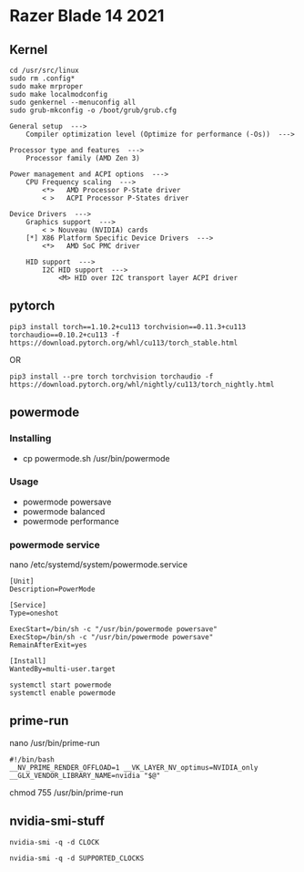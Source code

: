 
# Razer Blade 14 2021

## Kernel

```
cd /usr/src/linux
sudo rm .config*
sudo make mrproper
sudo make localmodconfig
sudo genkernel --menuconfig all
sudo grub-mkconfig -o /boot/grub/grub.cfg
```

```
General setup  --->
    Compiler optimization level (Optimize for performance (-Os))  --->
    
Processor type and features  --->
    Processor family (AMD Zen 3)

Power management and ACPI options  --->
    CPU Frequency scaling  --->
        <*>   AMD Processor P-State driver
        < >   ACPI Processor P-States driver
    
Device Drivers  --->
    Graphics support  ---> 
        < > Nouveau (NVIDIA) cards
    [*] X86 Platform Specific Device Drivers  --->
        <*>   AMD SoC PMC driver
        
    HID support  --->
        I2C HID support  --->
            <M> HID over I2C transport layer ACPI driver

```

## pytorch
```
pip3 install torch==1.10.2+cu113 torchvision==0.11.3+cu113 torchaudio==0.10.2+cu113 -f https://download.pytorch.org/whl/cu113/torch_stable.html
```
OR
```
pip3 install --pre torch torchvision torchaudio -f https://download.pytorch.org/whl/nightly/cu113/torch_nightly.html
```

## powermode

### Installing
* cp powermode.sh /usr/bin/powermode

### Usage
* powermode powersave
* powermode balanced
* powermode performance

### powermode service
nano /etc/systemd/system/powermode.service
```
[Unit]
Description=PowerMode

[Service]
Type=oneshot

ExecStart=/bin/sh -c "/usr/bin/powermode powersave"
ExecStop=/bin/sh -c "/usr/bin/powermode powersave"
RemainAfterExit=yes

[Install]
WantedBy=multi-user.target
```
```
systemctl start powermode
systemctl enable powermode
```


## prime-run
nano /usr/bin/prime-run
```
#!/bin/bash
__NV_PRIME_RENDER_OFFLOAD=1 __VK_LAYER_NV_optimus=NVIDIA_only __GLX_VENDOR_LIBRARY_NAME=nvidia "$@"
```
chmod 755 /usr/bin/prime-run

## nvidia-smi-stuff
```
nvidia-smi -q -d CLOCK

nvidia-smi -q -d SUPPORTED_CLOCKS
```



